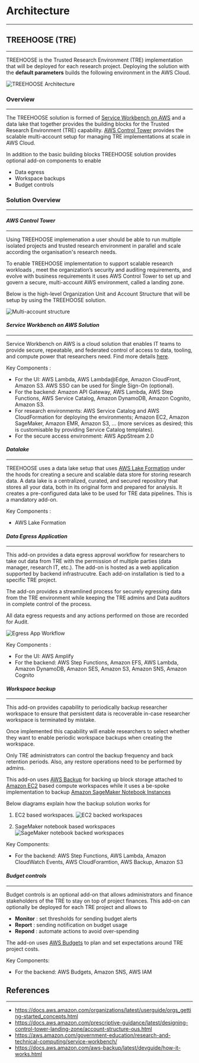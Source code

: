 # Architecture

---

## TREEHOOSE (TRE)

---

TREEHOOSE is the Trusted Research Environment (TRE) implementation
that will be deployed for each research project.
Deploying the solution with the **default parameters**
builds the following environment in the AWS Cloud.

![TREEHOOSE Architecture](../../res/images/TREEHOOSE-architecture.png)

### Overview

---

The TREEHOOSE solution is formed of
[Service Workbench on AWS](https://aws.amazon.com/government-education/research-and-technical-computing/service-workbench/)
and a data lake that together provides the building blocks
for the Trusted Research Environment (TRE) capability.
[AWS Control Tower](https://aws.amazon.com/controltower/) provides the scalable
multi-account setup for managing TRE implementations at scale in AWS Cloud.

In addition to the basic building blocks TREEHOOSE solution
provides optional add-on components to enable

- Data egress
- Workspace backups
- Budget controls

### Solution Overview

---

#### *AWS Control Tower*

---

Using TREEHOOSE implemenation a user should be able to run multiple
isolated projects and trusted research environment in parallel
and scale according the organisation's research needs.

To enable TREEHOOSE implementation to support scalable research workloads
, meet the organization’s security and auditing requirements, and evolve with business requirements
it uses AWS Control Tower to set up and govern a secure,
multi-account AWS environment, called a landing zone.

Below is the high-level Organization Unit and Account Structure
that will be setup by using the TREEHOOSE solution.

![Multi-account structure](../../res/images/multi-account-setup.png)

#### *Service Workbench on AWS Solution*

---

Service Workbench on AWS is a cloud solution that enables
IT teams to provide secure, repeatable, and federated control of
access to data, tooling, and compute power that researchers need.
Find more details [here](https://aws.amazon.com/government-education/research-and-technical-computing/service-workbench/).

Key Components :

- For the UI: AWS Lambda, AWS Lambda@Edge, Amazon CloudFront,
  Amazon S3. AWS SSO can be used for Single Sign-On (optional).
- For the backend: Amazon API Gateway, AWS Lambda,
  AWS Step Functions, AWS Service Catalog, Amazon DynamoDB, Amazon Cognito, Amazon S3.
- For research environments: AWS Service Catalog and AWS CloudFormation
  for deploying the environments; Amazon EC2, Amazon SageMaker, Amazon EMR, Amazon S3, ...
  (more services as desired; this is customisable by providing Service Catalog templates).
- For the secure access environment: AWS AppStream 2.0

#### *Datalake*

---

TREEHOOSE uses a data lake setup that
uses [AWS Lake Formation](https://aws.amazon.com/lake-formation/)
under the hoods for creating a secure and scalable
data store for storing research data.
A data lake is a centralized, curated, and secured repository that stores all your data,
both in its original form and prepared for analysis.
It creates a pre-configured data lake to be used for TRE data pipelines.
This is a mandatory add-on.

Key Components :

- AWS Lake Formation

#### *Data Egress Application*

---

This add-on provides a data egress approval workflow
for researchers to take out data from TRE with the permission of multiple parties
(data manager, research IT, etc.).
The add-on is hosted as a web application supported by
backend infrastrucutre. Each add-on installation is tied
to a specific TRE project.

The add-on provides a streamlined
process for securely egressing data from the TRE environment
while keeping the TRE admins and Data auditors in complete
control of the process.

All data egress requests and any actions performed on those
are recorded for Audit.

![Egress App Workflow](../../res/images/egress-app-workflow.png)

Key Components :

- For the UI: AWS Amplify
- For the backend: AWS Step Functions, Amazon EFS,
  AWS Lambda, Amazon DynamoDB, Amazon SES, Amazon S3, Amazon SNS, Amazon Cognito

#### *Workspace backup*

---

This add-on provides capability to periodically
backup researcher workspace to ensure that persistent
data is recoverable in-case researcher workspace is
terminated by mistake.

Once implemented this capability will enable
researchers to select whether they want to enable
periodic workspace backups when creating the workspace.

Only TRE administrators can control the backup frequency
and back retention periods. Also, any restore operations
need to be performed by admins.

This add-on uses [AWS Backup](https://aws.amazon.com/backup/) for backing up block storage attached to
[Amazon EC2](https://aws.amazon.com/ec2/) based compute workspaces while it uses a be-spoke
implementation to backup [Amazon SageMaker Notebook Instances](https://docs.aws.amazon.com/sagemaker/latest/dg/nbi.html)

Below diagrams explain how the backup solution works
for

1. EC2 based workspaces.
![EC2 backed workspaces](../../res/images/ec2-based-backup-design.png)

1. SageMaker notebook based workspaces
![SageMaker notebook backed workspaces](../../res/images/sagemaker-notebook-backup-design.png)

Key Components:

- For the backend: AWS Step Functions,
  AWS Lambda, Amazon CloudWatch Events, AWS CloudForamtion, AWS Backup, Amazon S3

#### *Budget controls*

---

Budget controls is an optional
add-on that allows administrators and finance stakeholders
of the TRE to stay on top of project finances.
This add-on can optionally be deployed for
each TRE project and allows to

- **Monitor** : set thresholds for sending budget alerts
- **Report** : sending notification on budget usage
- **Repond** : automate actions to avoid over-spending

The add-on uses [AWS Budgets](https://aws.amazon.com/aws-cost-management/aws-budgets/)
 to plan and set expectations around TRE project costs.

Key Components:

- For the backend: AWS Budgets, Amazon SNS, AWS IAM

## References

---

- <https://docs.aws.amazon.com/organizations/latest/userguide/orgs_getting-started_concepts.html>
- <https://docs.aws.amazon.com/prescriptive-guidance/latest/designing-control-tower-landing-zone/account-structure-ous.html>
- <https://aws.amazon.com/government-education/research-and-technical-computing/service-workbench/>
- <https://docs.aws.amazon.com/aws-backup/latest/devguide/how-it-works.html>
